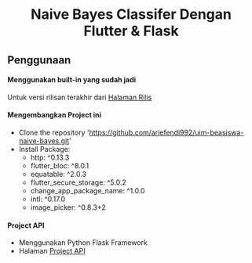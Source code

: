 <h1 align="center">Naive Bayes Classifer Dengan Flutter & Flask</h1>

## Penggunaan
#### Menggunakan built-in yang sudah jadi
Untuk versi rilisan terakhir dari [Halaman Rilis](https://github.com/ariefendi992/uim-beasiswa-naive-bayes/releases)

#### Mengembangkan Project ini 
- Clone the repository 'https://github.com/ariefendi992/uim-beasiswa-naive-bayes.git'
- Install Package:
    - http: ^0.13.3
    - flutter_bloc: ^8.0.1
    - equatable: ^2.0.3
    - flutter_secure_storage: ^5.0.2
    - change_app_package_name: ^1.0.0
    - intl: ^0.17.0
    - image_picker: ^0.8.3+2

#### Project API 
- Menggunakan Python Flask Framework
- Halaman [Project API](https://github.com/ariefendi992/api-naive-bayes)
